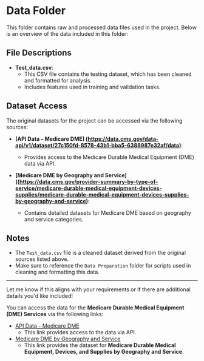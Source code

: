 # Data Folder

This folder contains raw and processed data files used in the project. Below is an overview of the data included in this folder:

## File Descriptions

- **Test_data.csv**:
  - This CSV file contains the testing dataset, which has been cleaned and formatted for analysis.
  - Includes features used in training and validation tasks.

## Dataset Access

The original datasets for the project can be accessed via the following sources:

- **[API Data – Medicare DME] (https://data.cms.gov/data-api/v1/dataset/27c150fd-8578-43b1-bba5-6388987e32af/data)**:
  - Provides access to the Medicare Durable Medical Equipment (DME) data via API.

- **[Medicare DME by Geography and Service]((https://data.cms.gov/provider-summary-by-type-of-service/medicare-durable-medical-equipment-devices-supplies/medicare-durable-medical-equipment-devices-supplies-by-geography-and-service)**:
  - Contains detailed datasets for Medicare DME based on geography and service categories.

## Notes

- The `Test_data.csv` file is a cleaned dataset derived from the original sources listed above.
- Make sure to reference the `Data Preparation` folder for scripts used in cleaning and formatting this data.

---

Let me know if this aligns with your requirements or if there are additional details you'd like included!




You can access the data for the **Medicare Durable Medical Equipment (DME) Services** via the following links:

- [API Data - Medicare DME](https://data.cms.gov/data-api/v1/dataset/27c150fd-8578-43b1-bba5-6388987e32af/data)
  - This link provides access to the data via API.
- [Medicare DME by Geography and Service](https://data.cms.gov/provider-summary-by-type-of-service/medicare-durable-medical-equipment-devices-supplies/medicare-durable-medical-equipment-devices-supplies-by-geography-and-service)
  - This link provides the dataset for **Medicare Durable Medical Equipment, Devices, and Supplies by Geography and Service**.

